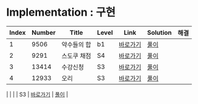 # Implementation : 구현

| Index | Number | Title            | Level | Link                                              | Solution                                                                            |  해결  |
| ----- | ------ | ---------------- | ----- | ------------------------------------------------- | ----------------------------------------------------------------------------------- | -------|
| 1     | 9506   | 약수들의 합             | b1    | [바로가기](https://www.acmicpc.net/problem/9506)  | [풀이]()  |
| 2     | 9291  | 스도쿠 채점             | S4    | [바로가기](https://www.acmicpc.net/problem/9291)  | [풀이]()  |
| 3     | 13414  | 수강신청             | S3    | [바로가기](https://www.acmicpc.net/problem/13414)  | [풀이]()  |
| 4     | 12933  | 오리             | S3    | [바로가기](https://www.acmicpc.net/problem/12933)  | [풀이](https://github.com/sgn07124/Algorithm/blob/main/Implementation/12933.md)  |


|      |   |              | S3    | [바로가기]()  | [풀이]()  |
